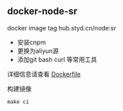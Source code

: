 ## docker-node-sr

docker image tag hub.styd.cn/node:sr

* 安装cnpm
* 更换为aliyun源
* 添加git bash curl 等常用工具


详细信息请查看 [Dockerfile](./Dockerfile)





构建镜像
```shell
make ci
```